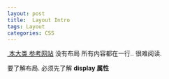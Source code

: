 ```yaml
---
layout: post
title:  Layout Intro
tags: Layout
categories: CSS
---
```

[ 本大类 参考网站][1]
没有布局 所有内容都在一行.. 很难阅读.

要了解布局. 必须先了解  **display 属性**







[1]:	http://zh.learnlayout.com/display.html